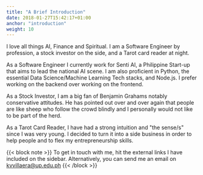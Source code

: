 ```yaml
---
title: "A Brief Introduction"
date: 2018-01-27T15:42:17+01:00
anchor: "introduction"
weight: 10
---
```


I love all things AI, Finance and Spiritual. I am a Software Engineer by profession, a stock investor on the side, and a Tarot card reader at night. 

As a Software Engineer I currently work for Senti AI, a Philippine Start-up that aims to lead the national AI scene. I am also proficient in Python, the essential Data Science/Machine Learning Tech stacks, and Node.js. I prefer working on the backend over working on the frontend.

As a Stock Investor, I am a big fan of Benjamin Grahams notably conservative attitudes. He has pointed out over and over again that people are like sheep who follow the crowd blindly and I personally would not like to be part of the herd. 

As a Tarot Card Reader, I have had a strong intuition and "the sense/s" since I was very young. I decided to turn it into a side business in order to help people and to flex my entrepreneurship skills.

{{< block note >}}
To get in touch with me, hit the external links I have included on the sidebar. Alternatively, you can send me an email on kvvillaera@up.edu.ph
{{< /block >}}
